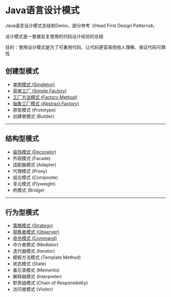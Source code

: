 # Java语言设计模式

Java语言设计模式总结和Demo，部分参考《Head First Design Patterns》。



设计模式是一套被反复使用的代码设计经验的总结

目的：使用设计模式是为了可重用代码、让代码更容易倍他人理解、保证代码可靠性



## 创建型模式

- [单例模式 (Singleton)](https://github.com/yaeljiao/design-patterns/blob/master/singleton/README.md)
- [简单工厂 (Simple Factory)](https://github.com/yaeljiao/design-patterns/blob/master/factory/README.md)
- [工厂方法模式 (Factory Method)](https://github.com/yaeljiao/design-patterns/blob/master/factory/README.md)
- [抽象工厂模式 (Abstract Factory)](https://github.com/yaeljiao/design-patterns/blob/master/factory/README.md)
- 原型模式 (Prototype)
- 创建者模式 (Builder)


---

## 结构型模式

- [装饰模式 (Decorator)](https://github.com/yaeljiao/design-patterns/blob/master/decorator/README.md)
- 外观模式 (Facade)
- 适配器模式 (Adapter)
- 代理模式 (Proxy)
- 组合模式 (Composite)
- 享元模式 (Flyweight)
- 桥模式 (Bridge)


---

## 行为型模式

* [策略模式 (Strategy)](https://github.com/yaeljiao/design-patterns/blob/master/strategy/README.md)
* [观察者模式 (Observer)](https://github.com/yaeljiao/design-patterns/blob/master/observer/README.md)
* [命令模式 (Command)](https://github.com/yaeljiao/design-patterns/blob/master/command/README.md)
* 中介者模式 (Mediator)
* 迭代器模式 (Iterator)
* 模板方法模式 (Template Method)
* 状态模式 (State)
* 备忘录模式 (Memento)
* 解释器模式 (Interpreter)
* 职责链模式 (Chain of Responsibility)
* 访问者模式 (Visitor)

